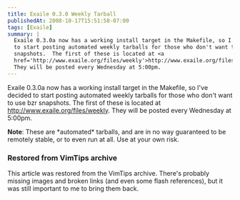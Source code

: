 ```yaml
---
title: Exaile 0.3.0 Weekly Tarball
publishedAt: 2008-10-17T15:51:58-07:00
tags: [Exaile]
summary: |
  Exaile 0.3.0a now has a working install target in the Makefile, so I've decided
  to start posting automated weekly tarballs for those who don't want to use bzr
  snapshots.  The first of these is located at <a
  href='http://www.exaile.org/files/weekly'>http://www.exaile.org/files/weekly</a>.
  They will be posted every Wednesday at 5:00pm.
---
```

<p>Exaile 0.3.0a now has a working install target in the Makefile, so I've
decided to start posting automated weekly tarballs for those who don't want to
use bzr snapshots.  The first of these is located at <a
href='http://www.exaile.org/files/weekly'>http://www.exaile.org/files/weekly</a>.
They will be posted every Wednesday at 5:00pm.</p>

<p><b>Note</b>:  These are *automated* tarballs, and are in no way guaranteed
to be remotely stable, or to even run at all.  Use at your own risk. </p>

<div class="restored-from-archive">
  <h3>Restored from VimTips archive</h3>
  <p>
  This article was restored from the VimTips archive. There's probably
  missing images and broken links (and even some flash references), but it
  was still important to me to bring them back.
  </p>
</div>
